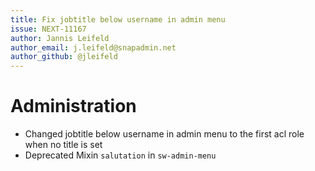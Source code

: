 ```yaml
---
title: Fix jobtitle below username in admin menu
issue: NEXT-11167
author: Jannis Leifeld
author_email: j.leifeld@snapadmin.net 
author_github: @jleifeld
---
```

# Administration
* Changed jobtitle below username in admin menu to the first acl role when no title is set
* Deprecated Mixin `salutation` in `sw-admin-menu`

